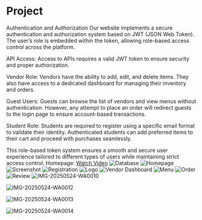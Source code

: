 # Project
Authentication and Authorization
Our website implements a secure authentication and authorization system based on JWT (JSON Web Token). The user’s role is embedded within the token, allowing role-based access control across the platform.

API Access: Access to APIs requires a valid JWT token to ensure security and proper authorization.

Vendor Role: Vendors have the ability to add, edit, and delete items. They also have access to a dedicated dashboard for managing their inventory and orders.

Guest Users: Guests can browse the list of vendors and view menus without authentication. However, any attempt to place an order will redirect guests to the login page to ensure account-based transactions.

Student Role: Students are required to register using a specific email format to validate their identity. Authenticated students can add preferred items to their cart and proceed with purchases seamlessly.

This role-based token system ensures a smooth and secure user experience tailored to different types of users while maintaining strict access control.
Homepage:
[Watch Video](https://raw.githubusercontent.com/Shahinur-Begum/Project/main/WhatsApp%20Video%202025-05-24%20at%2018.37.29_220407be.mp4)
![Database](https://github.com/Shahinur-Begum/Project/raw/main/database1.jpg)
![Homepage](https://github.com/Shahinur-Begum/Project/raw/main/Screenshot%202025-05-24%20175208.png)
![Screenshot](https://github.com/Shahinur-Begum/Project/raw/main/Screenshot%202025-05-24%20175816.png)
![Registration](https://github.com/Shahinur-Begum/Project/raw/main/reg.jpg)
![Logo](https://github.com/Shahinur-Begum/Project/raw/main/log.png)
![Vendor Dashboard](https://github.com/Shahinur-Begum/Project/raw/main/Vendor%20dasboard.jpg)
![Menu](https://github.com/Shahinur-Begum/Project/raw/main/Menu.jpg)
![Order](https://github.com/Shahinur-Begum/Project/raw/main/Order.jpg)
![Review](https://github.com/Shahinur-Begum/Project/raw/main/review.jpg)
![IMG-20250524-WA0010](https://github.com/Shahinur-Begum/Project/raw/main/IMG-20250524-WA0010.jpg)

![IMG-20250524-WA0012](https://github.com/Shahinur-Begum/Project/raw/main/IMG-20250524-WA0012.jpg)

![IMG-20250524-WA0013](https://github.com/Shahinur-Begum/Project/raw/main/IMG-20250524-WA0013.jpg)

![IMG-20250524-WA0014](https://github.com/Shahinur-Begum/Project/raw/main/IMG-20250524-WA0014.jpg)


